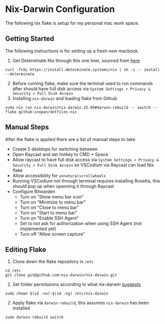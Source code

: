 # Nix-Darwin Configuration
The following nix flake is setup for my personal mac work space.

## Getting Started
The following instructions is for setting up a fresh new macbook.

1. Get Determinate Nix through this one liner, sourced from [here](https://github.com/DeterminateSystems/nix-installer?tab=readme-ov-file#determinate-nix-installer)
```
curl -fsSL https://install.determinate.systems/nix | sh -s -- install --determinate
```
2. Before running flake, make sure the terminal used to run commands after should have full disk access via
`System Settings > Privacy & Security > Full Disk Access`
3. Installing `nix-darwin` and loading flake from Github
```
sudo nix run nix-darwin/nix-darwin-25.05#darwin-rebuild -- switch --flake github:snopan/dotfiles-nix
```
## Manual Steps
After the flake is applied there are a list of manual steps to take
* Create 5 desktops for switching between
* Open Raycast and set hotkey to CMD + Space
* Allow raycast to have full disk access via
`System Settings > Privacy & Security > Full Disk Access` so VSCodium via Raycast can load Nix flake
* Allow accessibility for `unnaturalscrollwheels`
* Running VSCodium not through terminal requires installing Rosetta, this should pop up when openning it through Raycast
* Configure Bitwarden
    * Turn on "Show menu bar icon"
    * Turn on "Minimize to menu bar"
    * Turn on "Close to menu bar"
    * Turn on "Start to menu bar"
    * Turn on "Enable SSH Agent"
    * Set to not ask for authorization when using SSH Agent (not implemented yet)
    * Turn off "Allow screen capture"

## Editing Flake
1. Clone down the flake repository in `/etc`
```
cd /etc
git clone git@github.com:nix-darwin/nix-darwin.git
```
2. Set folder permissions according to what nix-darwin [suggests](https://github.com/nix-darwin/nix-darwin?tab=readme-ov-file#getting-started)
```
sudo chown $(id -nu):$(id -ng) /etc/nix-darwin
```
2. Apply flake via `darwin-rebuild`, this assumes `nix-darwin` has been installed
```
sudo darwin-rebuild switch
```
